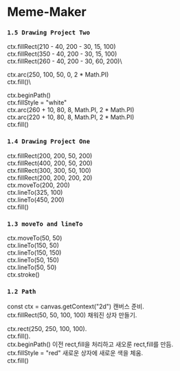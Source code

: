# Meme-Maker

### `1.5 Drawing Project Two`
ctx.fillRect(210 - 40, 200 - 30, 15, 100)\
ctx.fillRect(350 - 40, 200 - 30, 15, 100)\
ctx.fillRect(260 - 40, 200 - 30, 60, 200)\

ctx.arc(250, 100, 50, 0, 2 * Math.PI)\
ctx.fill()\

ctx.beginPath()\
ctx.fillStyle = "white"\
ctx.arc(260 + 10, 80, 8, Math.PI, 2 * Math.PI)\
ctx.arc(220 + 10, 80, 8, Math.PI, 2 * Math.PI)\
ctx.fill()

### `1.4 Drawing Project One`
ctx.fillRect(200, 200, 50, 200)\
ctx.fillRect(400, 200, 50, 200)\
ctx.fillRect(300, 300, 50, 100)\
ctx.fillRect(200, 200, 200, 20)\
ctx.moveTo(200, 200)\
ctx.lineTo(325, 100)\
ctx.lineTo(450, 200)\
ctx.fill()

### `1.3 moveTo and lineTo`
ctx.moveTo(50, 50)\
ctx.lineTo(150, 50)\
ctx.lineTo(150, 150)\
ctx.lineTo(50, 150)\
ctx.lineTo(50, 50)\
ctx.stroke()

### `1.2 Path`
const ctx = canvas.getContext("2d") 캔버스 준비.\
ctx.fillRect(50, 50, 100, 100) 채워진 상자 만들기.

ctx.rect(250, 250, 100, 100).\
ctx.fill().\
ctx.beginPath() 이전 rect,fill을 처리하고 새오룬 rect,fill를 만듬.\
ctx.fillStyle = "red" 새로운 상자에 새로운 색을 체움.\
ctx.fill()